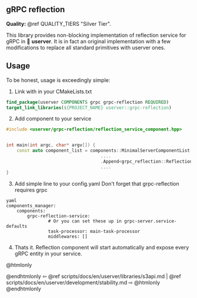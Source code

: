 ## gRPC reflection

**Quality:** @ref QUALITY_TIERS "Silver Tier".

This library provides non-blocking implementation of reflection
service for gRPC in 🐙 **userver**. It is in fact an original implementation with a few modifications to
replace all standard primitives with userver ones.


## Usage

To be honest, usage is exceedingly simple:

1. Link with in your CMakeLists.txt
```cmake
find_package(userver COMPONENTS grpc grpc-reflection REQUIRED)
target_link_libraries(${PROJECT_NAME} userver::grpc-reflection)
```

2. Add component to your service
```cpp
#include <userver/grpc-reflection/reflection_service_component.hpp>


int main(int argc, char* argv[]) {
    const auto component_list = components::MinimalServerComponentList()
                                    ....
                                    .Append<grpc_reflection::ReflectionServiceComponent>()
                                    ....
}
```

3. Add simple line to your config.yaml
   Don't forget that grpc-reflection requires grpc
```
yaml
components_manager:
    components:
        grpc-reflection-service:
                # Or you can set these up in grpc-server.service-defaults
                task-processor: main-task-processor
                middlewares: []
```

4. Thats it. Reflection component will start automatically and expose every gRPC entity in your service.

@htmlonly <div class="bottom-nav"> @endhtmlonly
⇦ @ref scripts/docs/en/userver/libraries/s3api.md | @ref scripts/docs/en/userver/development/stability.md ⇨
@htmlonly </div> @endhtmlonly
